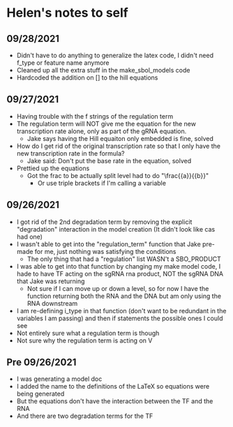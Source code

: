 # Helen's notes to self
## 09/28/2021
- Didn't have to do anything to generalize the latex code, I didn't need f_type or feature name anymore
- Cleaned up all the extra stuff in the make_sbol_models code
- Hardcoded the addition on [] to the hill equations
## 09/27/2021
- Having trouble with the f strings of the regulation term
- The regulation term will NOT give me the equation for the new transcription rate alone, only as part of the gRNA equation.
    - Jake says having the Hill equaiton only embedded is fine, solved
- How do I get rid of the original transcription rate so that I only have the new transcription rate in the formula?
    - Jake said: Don't put the base rate in the equation, solved
- Prettied up the equations
    - Got the frac to be actually split level had to do "\\frac{{a}}{{b}}"
        - Or use triple brackets if I'm calling a variable
## 09/26/2021
- I got rid of the 2nd degradation term by removing the explicit "degradation" interaction in the model creation (It didn't look like cas had one)
- I wasn't able to get into the "regulation_term" function that Jake pre-made for me, just nothing was satisfying the conditions
    - The only thing that had a "regulation" list WASN't a SBO_PRODUCT
- I was able to get into that function by changing my make model code, I hade to have TF acting on the sgRNA rna product, NOT the sgRNA DNA that Jake was returning
    - Not sure if I can move up or down a level, so for now I have the function returning both the RNA and the DNA but am only using the RNA downstream
- I am re-defining i_type in that function (don't want to be redundant in the variables I am passing) and then if statements the possible ones I could see
- Not entirely sure what a regulation term is though
- Not sure why the regulation term is acting on V
## Pre 09/26/2021
- I was generating a model doc
- I added the name to the definitions of the LaTeX so equations were being generated
- But the equations don't have the interaction between the TF and the RNA
- And there are two degradation terms for the TF